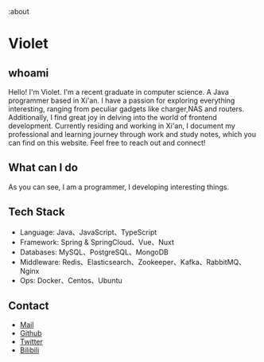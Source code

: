 :about

# Violet

## whoami

Hello! I\'m Violet. I\'m a recent graduate in computer science. A Java programmer based in Xi\'an. I have a passion for exploring everything interesting, ranging from peculiar gadgets like charger,NAS and routers. Additionally, I find great joy in delving into the world of frontend development. Currently residing and working in Xi\'an, I document my professional and learning journey through work and study notes, which you can find on this website. Feel free to reach out and connect!

## What can I do

As you can see, I am a programmer, I developing interesting things.

## Tech Stack

- Language: Java、JavaScript、TypeScript
- Framework: Spring & SpringCloud、Vue、Nuxt
- Databases: MySQL、PostgreSQL、MongoDB
- Middleware: Redis、Elasticsearch、Zookeeper、Kafka、RabbitMQ、Nginx
- Ops: Docker、Centos、Ubuntu

## Contact

- [Mail](mailto:hi@lnbiuc.com)
- [Github](https://github.com/lnbiuc)
- [Twitter](https://twitter.com/ZZSLL_53387)
- [Bilibili](https://space.bilibili.com/1258497845)
